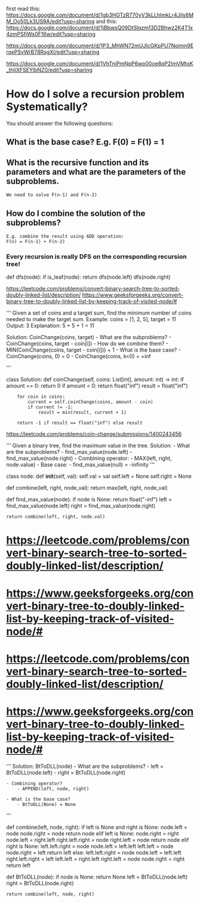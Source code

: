 first read this: https://docs.google.com/document/d/1gb3HGTzR770yV3kLLhlmkLr4JiIs6MM_Oo50Lk3US9A/edit?usp=sharing
and this: https://docs.google.com/document/d/1jBbwsQ09DtSlqzm13D2Bhwz2K4T1x4zmPSfiWs0F16w/edit?usp=sharing

https://docs.google.com/document/d/1P3_MhWN72mUJIcGKpPU7Noimn9ErqxPSvWrB78RsgXI/edit?usp=sharing

https://docs.google.com/document/d/1VhTnjPmNpP6wo00oe8qP2ImVMtxK_thIiXFSEYlbNZ0/edit?usp=sharing

# How do I solve a recursion problem Systematically?

You should answer the following questions:

## What is the base case? E.g. F(0) = F(1) = 1

## What is the recursive function and its parameters and what are the parameters of the subproblems.

    We need to solve F(n-1) and F(n-2)

## How do I combine the solution of the subproblems?

    E.g. combine the result using ADD operation:
    F(n) = F(n-1) + F(n-2)

### Every recursion is really DFS on the corresponding recursion tree!

def dfs(node):
if is_leaf(node):
return
dfs(node.left)
dfs(node.right)

https://leetcode.com/problems/convert-binary-search-tree-to-sorted-doubly-linked-list/description/
https://www.geeksforgeeks.org/convert-binary-tree-to-doubly-linked-list-by-keeping-track-of-visited-node/#

'''
Given a set of coins and a target sum, find the minimum number of coins needed to make the target sum.
Example:
coins = [1, 2, 5], target = 11
Output: 3
Explanation: 5 + 5 + 1 = 11

Solution: CoinChange(coins, target) - What are the subproblems? - CoinChange(coins, target - coin[i]) - How do we combine them? - MIN(CoinChange(coins, target - coin[i])) + 1 - What is the base case? - CoinChange(coins, 0) = 0 - CoinChange(coins, k<0) = +inf

'''

class Solution:
def coinChange(self, coins: List[int], amount: int) -> int:
if amount == 0:
return 0
if amount < 0:
return float("inf")
result = float("inf")

        for coin in coins:
            current = self.coinChange(coins, amount - coin)
            if current != -1:
                result = min(result, current + 1)

        return -1 if result == float("inf") else result

https://leetcode.com/problems/coin-change/submissions/1400243456

'''
Given a binary tree, find the maximum value in the tree.
Solution: - What are the subproblems? - find_max_value(node.left) - find_max_value(node.right) - Combining operator: - MAX(left, right, node.value) - Base case: - find_max_value(null) = -infinity
'''

class node:
def **init**(self, val):
self.val = val
self.left = None
self.right = None

def combine(left, right, node_val):
return max(left, right, node_val)

def find_max_value(node):
if node is None:
return float("-inf")
left = find_max_value(node.left)
right = find_max_value(node.right)

    return combine(left, right, node.val)

# https://leetcode.com/problems/convert-binary-search-tree-to-sorted-doubly-linked-list/description/

# https://www.geeksforgeeks.org/convert-binary-tree-to-doubly-linked-list-by-keeping-track-of-visited-node/#

# https://leetcode.com/problems/convert-binary-search-tree-to-sorted-doubly-linked-list/description/

# https://www.geeksforgeeks.org/convert-binary-tree-to-doubly-linked-list-by-keeping-track-of-visited-node/#

'''
Solution: BtToDLL(node) - What are the subproblems? - left = BtToDLL(node.left) - right = BtToDLL(node.right)

    - Combining operator?
        - APPEND(left, node, right)

    - What is the base case?
        - BtToDLL(None) = None

'''

def combine(left, node, right):
if left is None and right is None:
node.left = node
node.right = node
return node
elif left is None:
node.right = right
node.left = right.left
right.left.right = node
right.left = node
return node
elif right is None:
left.left.right = node
node.left = left.left
left.left = node
node.right = left
return left
else:
left.left.right = node
node.left = left.left
right.left.right = left
left.left = right.left
right.left = node
node.right = right
return left

def BtToDLL(node):
if node is None:
return None
left = BtToDLL(node.left)
right = BtToDLL(node.right)

    return combine(left, node, right)

